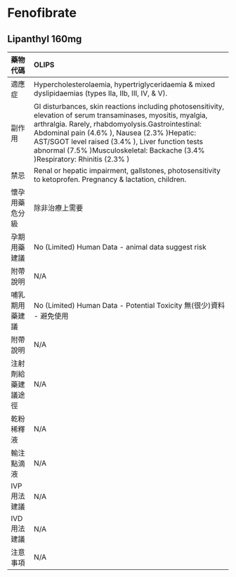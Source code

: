 # Fenofibrate

## Lipanthyl 160mg

| 藥物代碼           | OLIPS                                                                                                                                                                                                                                                                                                                                                   |
|:-------------------|:--------------------------------------------------------------------------------------------------------------------------------------------------------------------------------------------------------------------------------------------------------------------------------------------------------------------------------------------------------|
| 適應症             | Hypercholesterolaemia, hypertriglyceridaemia & mixed dyslipidaemias (types IIa, IIb, III, IV, & V).                                                                                                                                                                                                                                                     |
| 副作用             | GI disturbances, skin reactions including photosensitivity, elevation of serum transaminases, myositis, myalgia, arthralgia. Rarely, rhabdomyolysis.Gastrointestinal: Abdominal pain (4.6% ), Nausea (2.3% )Hepatic: AST/SGOT level raised (3.4% ), Liver function tests abnormal (7.5% )Musculoskeletal: Backache (3.4% )Respiratory: Rhinitis (2.3% ) |
| 禁忌               | Renal or hepatic impairment, gallstones, photosensitivity to ketoprofen. Pregnancy & lactation, children.                                                                                                                                                                                                                                               |
| 懷孕用藥危分級     | 除非治療上需要                                                                                                                                                                                                                                                                                                                                          |
| 孕期用藥建議       | No (Limited) Human Data - animal data suggest risk                                                                                                                                                                                                                                                                                                      |
| 附帶說明           | N/A                                                                                                                                                                                                                                                                                                                                                     |
| 哺乳期用藥建議     | No (Limited) Human Data - Potential Toxicity 無(很少)資料 - 避免使用                                                                                                                                                                                                                                                                                    |
| 附帶說明           | N/A                                                                                                                                                                                                                                                                                                                                                     |
| 注射劑給藥建議途徑 | N/A                                                                                                                                                                                                                                                                                                                                                     |
| 乾粉稀釋液         | N/A                                                                                                                                                                                                                                                                                                                                                     |
| 輸注點滴液         | N/A                                                                                                                                                                                                                                                                                                                                                     |
| IVP 用法建議       | N/A                                                                                                                                                                                                                                                                                                                                                     |
| IVD 用法建議       | N/A                                                                                                                                                                                                                                                                                                                                                     |
| 注意事項           | N/A                                                                                                                                                                                                                                                                                                                                                     |

